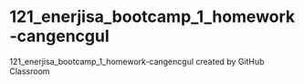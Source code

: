 # 121_enerjisa_bootcamp_1_homework-cangencgul
121_enerjisa_bootcamp_1_homework-cangencgul created by GitHub Classroom
